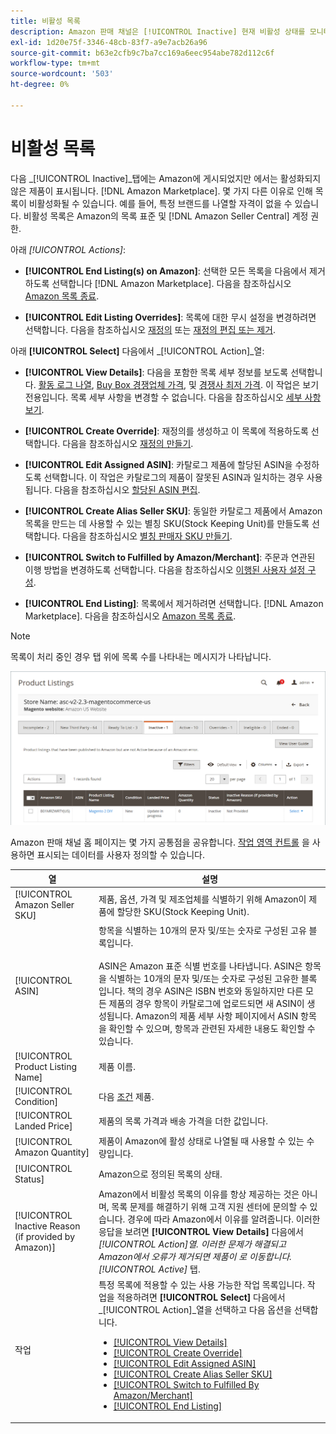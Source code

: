 ```yaml
---
title: 비활성 목록
description: Amazon 판매 채널은 [!UICONTROL Inactive] 현재 비활성 상태를 모니터링하는 탭 [!DNL Amazon Marketplace] 목록.
exl-id: 1d20e75f-3346-48cb-83f7-a9e7acb26a96
source-git-commit: b63e2cfb9c7ba7cc169a6eec954abe782d112c6f
workflow-type: tm+mt
source-wordcount: '503'
ht-degree: 0%

---
```


# 비활성 목록

다음 _[!UICONTROL Inactive]_탭에는 Amazon에 게시되었지만 에서는 활성화되지 않은 제품이 표시됩니다. [!DNL Amazon Marketplace]. 몇 가지 다른 이유로 인해 목록이 비활성화될 수 있습니다. 예를 들어, 특정 브랜드를 나열할 자격이 없을 수 있습니다. 비활성 목록은 Amazon의 목록 표준 및 [!DNL Amazon Seller Central] 계정 권한.

아래 _[!UICONTROL Actions]_:

- **[!UICONTROL End Listing(s) on Amazon]**: 선택한 모든 목록을 다음에서 제거하도록 선택합니다 [!DNL Amazon Marketplace]. 다음을 참조하십시오 [Amazon 목록 종료](./end-listings-manually.md).

- **[!UICONTROL Edit Listing Overrides]**: 목록에 대한 무시 설정을 변경하려면 선택합니다. 다음을 참조하십시오 [재정의](./overrides.md) 또는 [재정의 편집 또는 제거](./creating-editing-overrides.md#edit-override-single-listing).

아래 **[!UICONTROL Select]** 다음에서 _[!UICONTROL Action]_열:

- **[!UICONTROL View Details]**: 다음을 포함한 목록 세부 정보를 보도록 선택합니다. [활동 로그 나열](./product-listing-details.md#listing-activity-log), [Buy Box 경쟁업체 가격](./product-listing-details.md#buy-box-competitor-pricing), 및 [경쟁사 최저 가격](./product-listing-details.md#lowest-competitor-pricing). 이 작업은 보기 전용입니다. 목록 세부 사항을 변경할 수 없습니다. 다음을 참조하십시오 [세부 사항 보기](./product-listing-details.md).

- **[!UICONTROL Create Override]**: 재정의를 생성하고 이 목록에 적용하도록 선택합니다. 다음을 참조하십시오 [재정의 만들기](./creating-editing-overrides.md).

- **[!UICONTROL Edit Assigned ASIN]**: 카탈로그 제품에 할당된 ASIN을 수정하도록 선택합니다. 이 작업은 카탈로그의 제품이 잘못된 ASIN과 일치하는 경우 사용됩니다. 다음을 참조하십시오 [할당된 ASIN 편집](./edit-assigned-asin.md).

- **[!UICONTROL Create Alias Seller SKU]**: 동일한 카탈로그 제품에서 Amazon 목록을 만드는 데 사용할 수 있는 별칭 SKU(Stock Keeping Unit)를 만들도록 선택합니다. 다음을 참조하십시오 [별칭 판매자 SKU 만들기](./create-alias-seller-sku.md).

- **[!UICONTROL Switch to Fulfilled by Amazon/Merchant]**: 주문과 연관된 이행 방법을 변경하도록 선택합니다. 다음을 참조하십시오 [이행된 사용자 설정 구성](./fulfilled-by.md#configure-fulfilled-by-settings).

- **[!UICONTROL End Listing]**: 목록에서 제거하려면 선택합니다. [!DNL Amazon Marketplace]. 다음을 참조하십시오 [Amazon 목록 종료](./end-listings-manually.md).

>[!NOTE]
>
>목록이 처리 중인 경우 탭 위에 목록 수를 나타내는 메시지가 나타납니다.

![비활성 Amazon 목록](assets/amazon-inactive-listings.png)

Amazon 판매 채널 홈 페이지는 몇 가지 공통점을 공유합니다. [작업 영역 컨트롤](./workspace-controls.md) 을 사용하면 표시되는 데이터를 사용자 정의할 수 있습니다.

| 열 | 설명 |
|--- |--- |
| [!UICONTROL Amazon Seller SKU] | 제품, 옵션, 가격 및 제조업체를 식별하기 위해 Amazon이 제품에 할당한 SKU(Stock Keeping Unit). |
| [!UICONTROL ASIN] | 항목을 식별하는 10개의 문자 및/또는 숫자로 구성된 고유 블록입니다.<br><br>ASIN은 Amazon 표준 식별 번호를 나타냅니다. ASIN은 항목을 식별하는 10개의 문자 및/또는 숫자로 구성된 고유한 블록입니다. 책의 경우 ASIN은 ISBN 번호와 동일하지만 다른 모든 제품의 경우 항목이 카탈로그에 업로드되면 새 ASIN이 생성됩니다. Amazon의 제품 세부 사항 페이지에서 ASIN 항목을 확인할 수 있으며, 항목과 관련된 자세한 내용도 확인할 수 있습니다. |
| [!UICONTROL Product Listing Name] | 제품 이름. |
| [!UICONTROL Condition] | 다음 [조건](./product-listing-condition.md) 제품. |
| [!UICONTROL Landed Price] | 제품의 목록 가격과 배송 가격을 더한 값입니다. |
| [!UICONTROL Amazon Quantity] | 제품이 Amazon에 활성 상태로 나열될 때 사용할 수 있는 수량입니다. |
| [!UICONTROL Status] | Amazon으로 정의된 목록의 상태. |
| [!UICONTROL Inactive Reason (if provided by Amazon)] | Amazon에서 비활성 목록의 이유를 항상 제공하는 것은 아니며, 목록 문제를 해결하기 위해 고객 지원 센터에 문의할 수 있습니다. 경우에 따라 Amazon에서 이유를 알려줍니다. 이러한 응답을 보려면 **[!UICONTROL View Details]** 다음에서 _[!UICONTROL Action]_열. 이러한 문제가 해결되고 Amazon에서 오류가 제거되면 제품이 로 이동합니다._[!UICONTROL Active]_ 탭. |
| 작업 | 특정 목록에 적용할 수 있는 사용 가능한 작업 목록입니다. 작업을 적용하려면 **[!UICONTROL Select]** 다음에서 _[!UICONTROL Action]_열을 선택하고 다음 옵션을 선택합니다.<ul><li>[[!UICONTROL View Details]](./product-listing-details.md)</li><li>[[!UICONTROL Create Override]](./creating-editing-overrides.md)</li><li>[[!UICONTROL Edit Assigned ASIN]](./edit-assigned-asin.md)</li><li>[[!UICONTROL Create Alias Seller SKU]](./create-alias-seller-sku.md#region-specific)</li><li>[[!UICONTROL Switch to Fulfilled By Amazon/Merchant]](./fulfilled-by.md#configure-fulfilled-by-settings)</li><li>[[!UICONTROL End Listing]](./end-listings-manually.md)</li></ul> |
